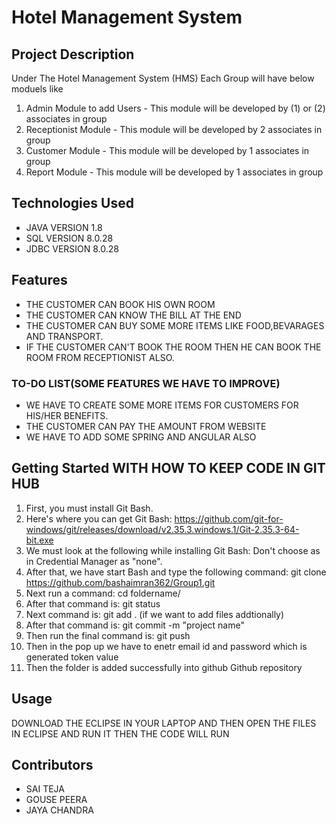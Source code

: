 # Hotel Management System

## Project Description

Under The Hotel Management System (HMS) Each Group will have below moduels like 
1. Admin Module to add Users - This module will be developed by (1) or (2) associates in group 
2. Receptionist Module - This module will be developed by 2 associates in group 
3. Customer Module - This module will be developed by 1 associates in group 
4. Report Module - This module will be developed by 1 associates in group

## Technologies Used

* JAVA VERSION 1.8
* SQL VERSION 8.0.28
* JDBC VERSION 8.0.28

## Features

- THE CUSTOMER CAN BOOK HIS OWN ROOM
- THE CUSTOMER CAN KNOW THE BILL AT THE END
- THE CUSTOMER CAN BUY SOME MORE ITEMS LIKE FOOD,BEVARAGES AND TRANSPORT.
- IF THE CUSTOMER CAN'T BOOK THE ROOM THEN HE CAN BOOK THE ROOM FROM RECEPTIONIST ALSO.
### TO-DO LIST(SOME FEATURES WE HAVE TO IMPROVE)
- WE HAVE TO CREATE SOME MORE ITEMS FOR CUSTOMERS FOR HIS/HER BENEFITS.
- THE CUSTOMER CAN PAY THE AMOUNT FROM WEBSITE
- WE HAVE TO ADD SOME SPRING AND ANGULAR ALSO

## Getting Started WITH HOW TO KEEP CODE IN GIT HUB

1. First, you must install Git Bash.
2. Here's where you can get Git Bash: https://github.com/git-for-windows/git/releases/download/v2.35.3.windows.1/Git-2.35.3-64-bit.exe
3. We must look at the following while installing Git Bash: Don't choose as in Credential Manager as "none".
4. After that, we have start Bash and type the following command: git clone https://github.com/bashaimran362/Group1.git
5. Next run a command: cd foldername/
6. After that command is: git status
7. Next command is: git add . (if we want to add files addtionally)
8. After that command is: git commit -m "project name"
9. Then run the final command is: git push
10. Then in the pop up we have to enetr email id and password which is generated token value
11. Then the folder is added successfully into github Github repository
   
## Usage

DOWNLOAD THE ECLIPSE IN YOUR LAPTOP AND THEN OPEN THE FILES IN ECLIPSE AND RUN IT THEN THE CODE WILL RUN

## Contributors

- SAI TEJA
- GOUSE PEERA
- JAYA CHANDRA


